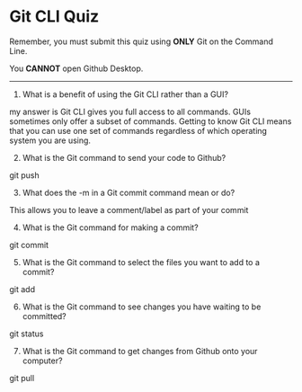 # Git CLI Quiz

Remember, you must submit this quiz using __ONLY__ Git on the Command Line.

You __CANNOT__ open Github Desktop.

---

1. What is a benefit of using the Git CLI rather than a GUI?

my answer is Git CLI gives you full access to all commands. GUIs sometimes only offer a subset of commands.
Getting to know Git CLI means that you can use one set of commands regardless of which operating system you are using.

2. What is the Git command to send your code to Github?

git push 

3. What does the -m in a Git commit command mean or do?

This allows you to leave a comment/label as part of your commit

4. What is the Git command for making a commit?

git commit

5. What is the Git command to select the files you want to add to a commit?

git add

6. What is the Git command to see changes you have waiting to be committed?

git status

7. What is the Git command to get changes from Github onto your computer?

git pull
